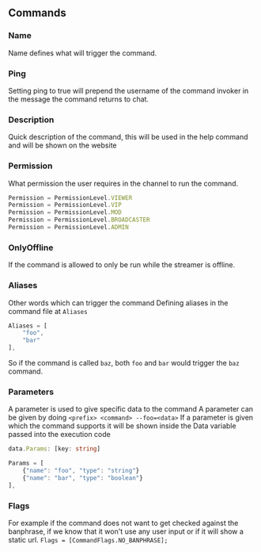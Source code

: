 ## Commands

### Name
Name defines what will trigger the command.

### Ping
Setting ping to true will prepend the username of the command invoker in the message the command returns to chat.

### Description
Quick description of the command, this will be used in the help command
and will be shown on the website

### Permission
What permission the user requires in the channel to run the command.
```typescript
Permission = PermissionLevel.VIEWER
Permission = PermissionLevel.VIP
Permission = PermissionLevel.MOD
Permission = PermissionLevel.BROADCASTER
Permission = PermissionLevel.ADMIN
```

### OnlyOffline
If the command is allowed to only be run while the streamer is offline.

### Aliases
Other words which can trigger the command
Defining aliases in the command file at `Aliases`
```typescript
Aliases = [
    "foo",
    "bar"
],
```
So if the command is called `baz`, both `foo` and `bar` would trigger the `baz` command. 

### Parameters
A parameter is used to give specific data to the command
A parameter can be given by doing `<prefix> <command> --foo=<data>`
If a parameter is given which the command supports it will be shown inside the Data variable passed into the execution code
```typescript
data.Params: [key: string]
```

```typescript
Params = [
    {"name": "foo", "type": "string"}
    {"name": "bar", "type": "boolean"}
],
```

### Flags
For example if the command does not want to get checked against the banphrase, if we know that it won't use any user input
or if it will show a static url.
`Flags = [CommandFlags.NO_BANPHRASE];`